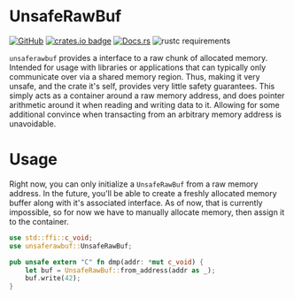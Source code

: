 # UnsafeRawBuf

[![GitHub](https://img.shields.io/github/license/Starz0r/unsaferawbuf-rs?style=flat-square)](https://github.com/Starz0r/unsaferawbuf-rs) [![crates.io badge](https://shields.io/crates/v/unsaferawbuf?style=flat-square)](https://crates.io/unsaferawbuf) [![Docs.rs](https://img.shields.io/docsrs/unsaferawbuf/latest?style=flat-square)](https://docs.rs/unsaferawbuf/latest) ![rustc requirements](https://img.shields.io/badge/rust-1.49+-brightgreen.svg?logo=rust&style=flat-square)

`unsaferawbuf` provides a interface to a raw chunk of allocated memory. Intended for usage with libraries or applications that can typically only communicate over via a shared memory region. Thus, making it very unsafe, and the crate it's self, provides very little safety guarantees. This simply acts as a container around a raw memory address, and does pointer arithmetic around it when reading and writing data to it. Allowing for some additional convince when transacting from an arbitrary memory address is unavoidable.

# Usage

Right now, you can only initialize a `UnsafeRawBuf` from a raw memory address. In the future, you'll be able to create a freshly allocated memory buffer along with it's associated interface. As of now, that is currently impossible, so for now we have to manually allocate memory, then assign it to the container.

```rust
use std::ffi::c_void;
use unsaferawbuf::UnsafeRawBuf;

pub unsafe extern "C" fn dmp(addr: *mut c_void) {
    let buf = UnsafeRawBuf::from_address(addr as _);
    buf.write(42);
}
```